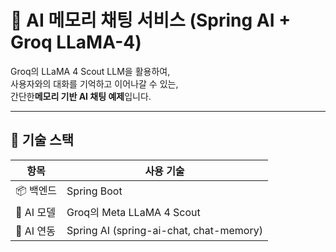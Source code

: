 # 🤖 AI 메모리 채팅 서비스 (Spring AI + Groq LLaMA-4)  

Groq의 LLaMA 4 Scout LLM을 활용하여,  
사용자와의 대화를 기억하고 이어나갈 수 있는,  
간단한**메모리 기반 AI 채팅 예제**입니다.

---

## 🚀 기술 스택

| 항목 | 사용 기술                                  |
|------|----------------------------------------|
| 📦 백엔드 | Spring Boot                            |
| 🤖 AI 모델 | Groq의 Meta LLaMA 4 Scout               |
| 🧠 AI 연동 | Spring AI (spring-ai-chat, chat-memory) |